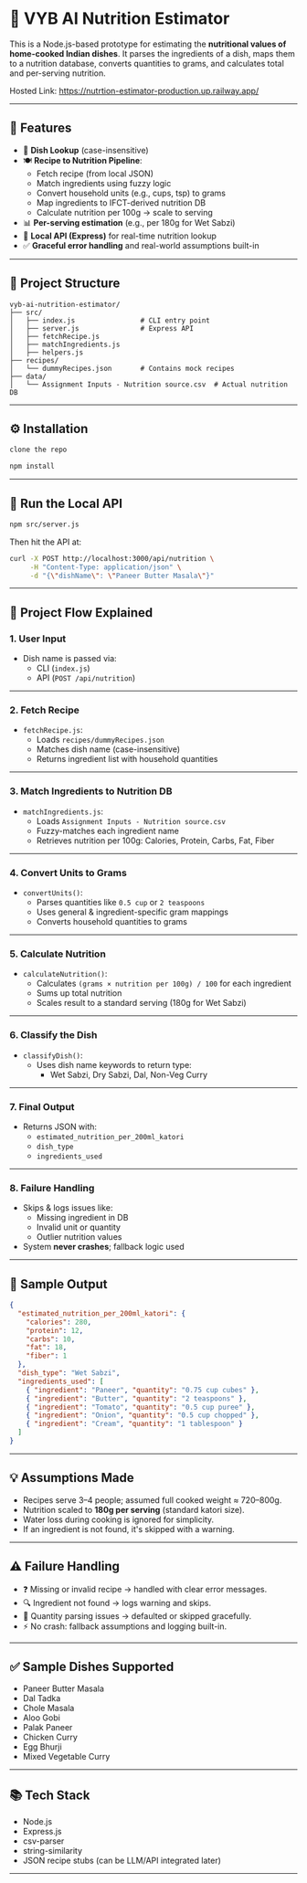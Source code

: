 # 🧠 VYB AI Nutrition Estimator

This is a Node.js-based prototype for estimating the **nutritional values of home-cooked Indian dishes**. It parses the ingredients of a dish, maps them to a nutrition database, converts quantities to grams, and calculates total and per-serving nutrition.

Hosted Link:  https://nutrtion-estimator-production.up.railway.app/


---

## 📌 Features

- 🔎 **Dish Lookup** (case-insensitive)
- 🍽️ **Recipe to Nutrition Pipeline**:
  - Fetch recipe (from local JSON)
  - Match ingredients using fuzzy logic
  - Convert household units (e.g., cups, tsp) to grams
  - Map ingredients to IFCT-derived nutrition DB
  - Calculate nutrition per 100g → scale to serving
- 📊 **Per-serving estimation** (e.g., per 180g for Wet Sabzi)
- 🧾 **Local API (Express)** for real-time nutrition lookup
- ✅ **Graceful error handling** and real-world assumptions built-in

---

## 📂 Project Structure

```
vyb-ai-nutrition-estimator/
├── src/
│   ├── index.js                # CLI entry point
│   ├── server.js               # Express API
│   ├── fetchRecipe.js
│   ├── matchIngredients.js
│   ├── helpers.js
├── recipes/
│   └── dummyRecipes.json       # Contains mock recipes
├── data/
│   └── Assignment Inputs - Nutrition source.csv  # Actual nutrition DB
```

---

## ⚙️ Installation

```bash
clone the repo

npm install
```

---

## 🚀 Run the Local API

```bash
npm src/server.js
```

Then hit the API at:

```bash
curl -X POST http://localhost:3000/api/nutrition \
     -H "Content-Type: application/json" \
     -d "{\"dishName\": \"Paneer Butter Masala\"}"
```

---

## 🔄 Project Flow Explained

### 1. **User Input**
- Dish name is passed via:
  - CLI (`index.js`)
  - API (`POST /api/nutrition`)

---

### 2. **Fetch Recipe**
- `fetchRecipe.js`:
  - Loads `recipes/dummyRecipes.json`
  - Matches dish name (case-insensitive)
  - Returns ingredient list with household quantities

---

### 3. **Match Ingredients to Nutrition DB**
- `matchIngredients.js`:
  - Loads `Assignment Inputs - Nutrition source.csv`
  - Fuzzy-matches each ingredient name
  - Retrieves nutrition per 100g: Calories, Protein, Carbs, Fat, Fiber

---

### 4. **Convert Units to Grams**
- `convertUnits()`:
  - Parses quantities like `0.5 cup` or `2 teaspoons`
  - Uses general & ingredient-specific gram mappings
  - Converts household quantities to grams

---

### 5. **Calculate Nutrition**
- `calculateNutrition()`:
  - Calculates `(grams × nutrition per 100g) / 100` for each ingredient
  - Sums up total nutrition
  - Scales result to a standard serving (180g for Wet Sabzi)

---

### 6. **Classify the Dish**
- `classifyDish()`:
  - Uses dish name keywords to return type:
    - Wet Sabzi, Dry Sabzi, Dal, Non-Veg Curry

---

### 7. **Final Output**
- Returns JSON with:
  - `estimated_nutrition_per_200ml_katori`
  - `dish_type`
  - `ingredients_used`

---

### 8. **Failure Handling**
- Skips & logs issues like:
  - Missing ingredient in DB
  - Invalid unit or quantity
  - Outlier nutrition values
- System **never crashes**; fallback logic used

---

## 🧪 Sample Output

```json
{
  "estimated_nutrition_per_200ml_katori": {
    "calories": 280,
    "protein": 12,
    "carbs": 10,
    "fat": 18,
    "fiber": 1
  },
  "dish_type": "Wet Sabzi",
  "ingredients_used": [
    { "ingredient": "Paneer", "quantity": "0.75 cup cubes" },
    { "ingredient": "Butter", "quantity": "2 teaspoons" },
    { "ingredient": "Tomato", "quantity": "0.5 cup puree" },
    { "ingredient": "Onion", "quantity": "0.5 cup chopped" },
    { "ingredient": "Cream", "quantity": "1 tablespoon" }
  ]
}
```

---

## 💡 Assumptions Made

- Recipes serve 3–4 people; assumed full cooked weight ≈ 720–800g.
- Nutrition scaled to **180g per serving** (standard katori size).
- Water loss during cooking is ignored for simplicity.
- If an ingredient is not found, it's skipped with a warning.

---

## ⚠️ Failure Handling

- ❓ Missing or invalid recipe → handled with clear error messages.
- 🔍 Ingredient not found → logs warning and skips.
- 📏 Quantity parsing issues → defaulted or skipped gracefully.
- ⚡ No crash: fallback assumptions and logging built-in.

---

## ✅ Sample Dishes Supported

- Paneer Butter Masala
- Dal Tadka
- Chole Masala
- Aloo Gobi
- Palak Paneer
- Chicken Curry
- Egg Bhurji
- Mixed Vegetable Curry

---

## 📚 Tech Stack

- Node.js
- Express.js
- csv-parser
- string-similarity
- JSON recipe stubs (can be LLM/API integrated later)

---

